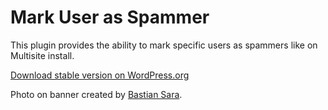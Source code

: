 Mark User as Spammer
==========================

This plugin provides the ability to mark specific users as spammers like on Multisite install.

[Download stable version on WordPress.org](https://wordpress.org/plugins/mark-user-as-spammer/)

Photo on banner created by [Bastian Sara](https://stocksnap.io/photo/LVKUG7VU8F).